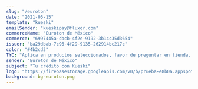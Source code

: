 ```yaml
---
slug: "/euroton"
date: "2021-05-15"
template: "kueski"
emailSender: "kueskipay@fluxqr.com"
commerceName: "Euroton de México"
commerce: "6997445a-cbcb-4f2e-9192-3b14c35d3654"
issuer: "ba29dbab-7c96-4f29-9135-262914bc217c"
color: "#4b2cd3"
TYC: "Aplica en productos seleccionados, favor de preguntar en tienda. El código generado debe utilizarse el mismo día."
sender: "Euroton de México"
subject: "Tu crédito con Kueski"
logo: "https://firebasestorage.googleapis.com/v0/b/prueba-e8b0a.appspot.com/o/Logo%20Euroton%20-%20Fernando%20De%20la%20Torre.png?alt=media&token=ef6923b8-9656-4d90-b44a-728fd5dd8c82"
background: bg-euroton.png
---
```

